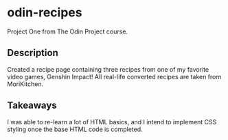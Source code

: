 # odin-recipes
Project One from The Odin Project course.
## Description
Created a recipe page containing three recipes from one of my favorite video games, Genshin Impact! All real-life converted recipes are taken from MoriKitchen.
## Takeaways
I was able to re-learn a lot of HTML basics, and I intend to implement CSS styling once the base HTML code is completed.
